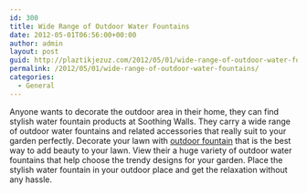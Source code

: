 ```yaml
---
id: 300
title: Wide Range of Outdoor Water Fountains
date: 2012-05-01T06:56:00+00:00
author: admin
layout: post
guid: http://plaztikjezuz.com/2012/05/01/wide-range-of-outdoor-water-fountains/
permalink: /2012/05/01/wide-range-of-outdoor-water-fountains/
categories:
  - General
---
```

Anyone wants to decorate the outdoor area in their home, they can find stylish water fountain products at Soothing Walls. They carry a wide range of outdoor water fountains and related accessories that really suit to your garden perfectly. Decorate your lawn with [outdoor fountain](http://www.soothingwalls.com/outdoor-fountains.html) that is the best way to add beauty to your lawn. View their a huge variety of outdoor water fountains that help choose the trendy designs for your garden. Place the stylish water fountain in your outdoor place and get the relaxation without any hassle.